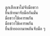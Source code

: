 ลูกเสือเขาไม่จับมือขวา  
ยื่นซ้ายมาจับมือกันมั่น  
มือขวาใช้เคารพกัน  
มือขวาใช้เคารพกัน  
ยื่นซ้ายออกมาพลันจับมือ ๆ

